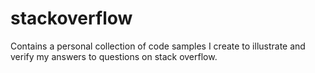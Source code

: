 # stackoverflow

Contains a personal collection of code samples I create to illustrate and verify my answers to questions on stack overflow. 
